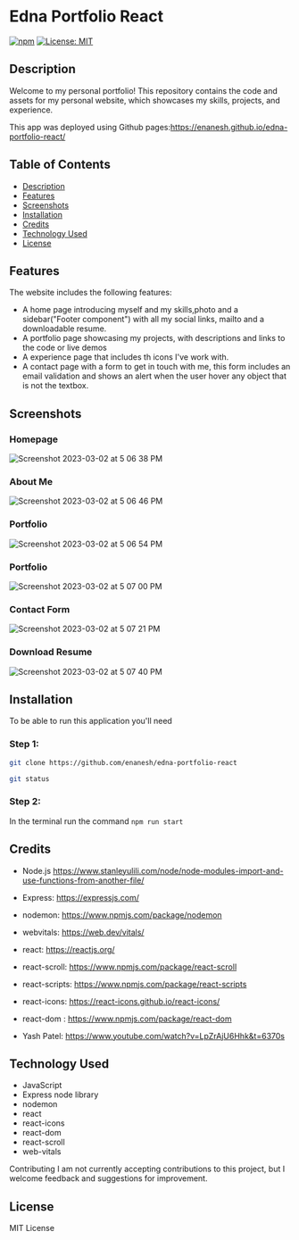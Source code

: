 # Edna Portfolio React


[![npm](https://badge.fury.io/js/inquirer.svg)](http://badge.fury.io/js/inquirer)
[![License: MIT](https://img.shields.io/badge/License-MIT-yellow.svg)](https://opensource.org/licenses/MIT)




 
  ## Description
 
Welcome to my personal portfolio! This repository contains the code and assets for my personal website, which showcases my skills, projects, and experience.

 
 This app was deployed using Github pages:https://enanesh.github.io/edna-portfolio-react/



## Table of Contents
- [Description](#description)
- [Features](#features)
- [Screenshots](#screenshots)
- [Installation](#installation)
- [Credits](#credits)
- [Technology Used](#technology-used)
- [License](#license)

 

## Features
The website includes the following features:

- A home page introducing myself and my skills,photo and a sidebar("Footer component") with all my social links, mailto and a downloadable resume.
- A portfolio page showcasing my projects, with descriptions and links to the code or live demos
- A experience page that includes th icons I've work with. 
- A contact page with a form to get in touch with me, this form includes an email validation and shows an alert when the user hover any object that is not the textbox. 


## Screenshots


### Homepage 

![Screenshot 2023-03-02 at 5 06 38 PM](https://user-images.githubusercontent.com/111031708/222608870-902ddb43-1140-488e-97c5-6483d2b6f97d.png)

### About Me 
![Screenshot 2023-03-02 at 5 06 46 PM](https://user-images.githubusercontent.com/111031708/222608988-b18a189f-d60d-4e51-8923-1bf957794abe.png)


### Portfolio 
![Screenshot 2023-03-02 at 5 06 54 PM](https://user-images.githubusercontent.com/111031708/222608915-1ed176b3-2c8b-454e-835f-5af15e7f1005.png)

### Portfolio 
![Screenshot 2023-03-02 at 5 07 00 PM](https://user-images.githubusercontent.com/111031708/222609128-90edbe6f-4d44-4147-b939-5429fb5a8a52.png)


### Contact Form 
![Screenshot 2023-03-02 at 5 07 21 PM](https://user-images.githubusercontent.com/111031708/222609201-91bc5f09-afb7-4869-b755-510283874d68.png)


### Download Resume
![Screenshot 2023-03-02 at 5 07 40 PM](https://user-images.githubusercontent.com/111031708/222609374-50307998-6f40-4d16-83d6-7a8044d5592c.png)

## Installation

To be able to run this application you'll need

### Step 1:



```sh
git clone https://github.com/enanesh/edna-portfolio-react

git status 
```



### Step 2:

In the terminal run the command `npm run start`



## Credits

- Node.js  https://www.stanleyulili.com/node/node-modules-import-and-use-functions-from-another-file/
- Express: https://expressjs.com/

- nodemon: https://www.npmjs.com/package/nodemon
- webvitals: https://web.dev/vitals/
- react: https://reactjs.org/
- react-scroll: https://www.npmjs.com/package/react-scroll
- react-scripts: https://www.npmjs.com/package/react-scripts
- react-icons: https://react-icons.github.io/react-icons/
- react-dom : https://www.npmjs.com/package/react-dom
- Yash Patel: https://www.youtube.com/watch?v=LpZrAjU6Hhk&t=6370s


## Technology Used
- JavaScript
- Express node library
- nodemon
- react
- react-icons
- react-dom
- react-scroll
- web-vitals


Contributing
I am not currently accepting contributions to this project, but I welcome feedback and suggestions for improvement.


## License

MIT License
